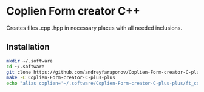# Coplien Form creator C++
Creates files .cpp .hpp in necessary places with all needed inclusions.

## Installation

```bash
mkdir ~/.software
cd ~/.software
git clone https://github.com/andreyfaraponov/Coplien-Form-creator-C-plus-plus
make -C Coplien-Form-creator-C-plus-plus
echo "alias coplien='~/.software/Coplien-Form-creator-C-plus-plus/ft_coplien'" >> ~/.bashrc
```
